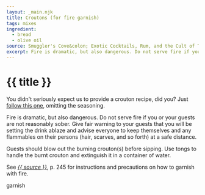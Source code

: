 ```yaml
---
layout: _main.njk
title: Croutons (for fire garnish)
tags: mixes
ingredient:
  - bread
  - olive oil
source: Smuggler's Cove&colon; Exotic Cocktails, Rum, and the Cult of Tiki
excerpt: Fire is dramatic, but also dangerous. Do not serve fire if you or your guests are not reasonably sober. Read all precautions before proceeding!
---
```


<!-- markdownlint-disable MD025 -->
# {{ title }}
<!-- markdownlint-enable MD025 -->

You didn't seriously expect us to provide a crouton recipe, did you? Just <a href="https://www.seriouseats.com/best-crouton-recipe-8668910" target="_blank" rel="external noopener">follow this one</a>, omitting the seasoning.

<tiki-callout type="danger">

  Fire is dramatic, but also dangerous. Do not serve fire if you or your guests are not reasonably sober. Give fair warning to your guests that you will be setting the drink ablaze and advise everyone to keep themselves and any flammables on their persons (hair, scarves, and so forth) at a safe distance.

  Guests should blow out the burning crouton(s) before sipping. Use tongs to handle the burnt crouton and extinguish it in a container of water.

  See <cite><a href="https://www.smugglerscovesf.com/store/smugglers-cove-exotic-cocktails-rum-and-the-cult-of-tiki-signed" target="_blank" rel="external noopener"><span data-pagefind-filter="Source">{{ source }}</span></a></cite>, p. 245 for instructions and precautions on how to garnish with fire.

</tiki-callout>

<div
  data-cat[0]="Garnish"
  data-ingredient[0]="Bread, crusty"
  data-ingredient[1]="Oil, olive, extra-virgin"
  data-ingredient[2]="Salt, kosher"
  data-ingredient[3]="Diamond Crystal kosher salt"
  data-ingredient[4]="Pepper, ground"
  data-pagefind-filter="
    Category[data-cat[0]],
    Ingredient[data-ingredient[0]],
    Ingredient[data-ingredient[1]],
    Ingredient[data-ingredient[2]],
    Ingredient[data-ingredient[3]],
    Ingredient[data-ingredient[4]]
  "
>
</div>

<div class="keywords" aria-hidden>garnish</div>
